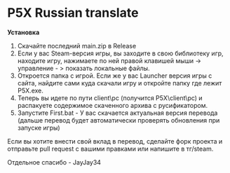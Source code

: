 # P5X Russian translate

**Установка**

1. Скачайте последний main.zip в Release
2. Если у вас Steam-версия игры, вы заходите в свою библиотеку игр, находите игру, нажимаете по ней правой клавишей мыши -> управление - > показать локальные файлы. 
3. Откроется папка с игрой. Если же у вас Launcher версия игры с сайта, найдите сами куда скачали игру и откройте папку где лежит P5X.exe.
4. Теперь вы идете по пути client\pc (получится P5X\client\pc) и распакуете содержимое скаченного архива с русификатором.
5. Запустите First.bat - У вас скачается актуальная версия перевода (дальше перевод будет автоматически проверять обновления при запуске игры)


Если вы хотите внести свой вклад в перевод, сделайте форк проекта и отправьте pull request с вашими правками или напишите в тг/steam.


Отдельное спасибо - JayJay34
